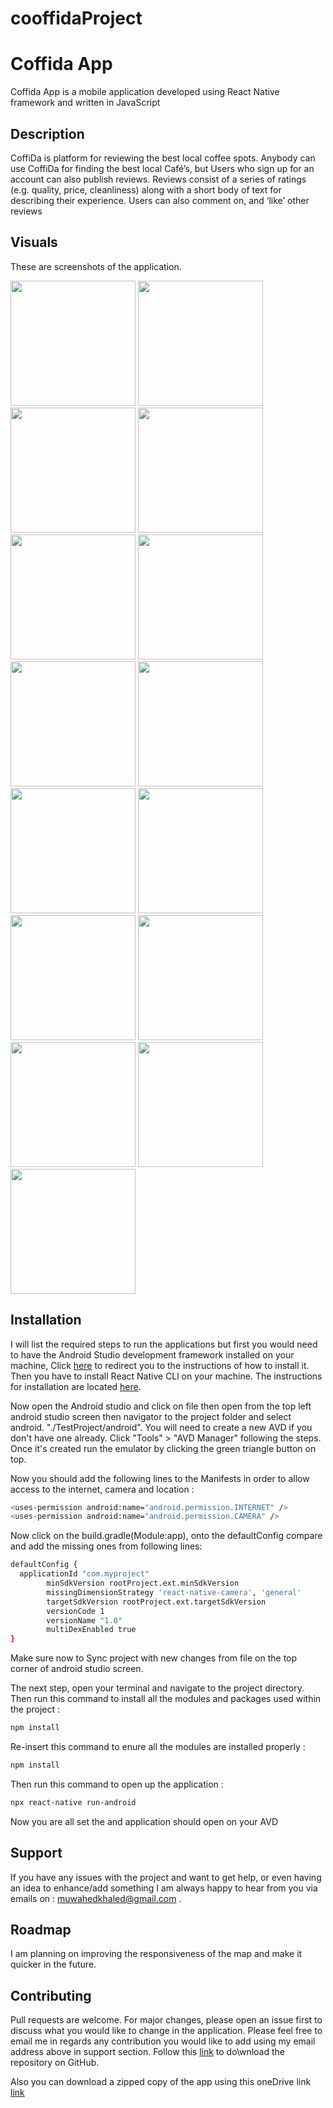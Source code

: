 # cooffidaProject
# Coffida App

Coffida App is a mobile application developed using React Native framework and written in JavaScript

## Description
CoffiDa is platform for reviewing the best local coffee spots. Anybody can use CoffiDa for finding the
best local Café’s, but Users who sign up for an account can also publish reviews. Reviews consist of a
series of ratings (e.g. quality, price, cleanliness) along with a short body of text for describing their
experience. Users can also comment on, and ‘like’ other reviews


## Visuals
These are screenshots of the application.

<img src = "storage/screenshots/signin.png" width = "200"> <img src = "storage/screenshots/signup.png" width = "200"> <img src ="storage/screenshots/home.png" width = "200"> <img src = "storage/screenshots/home1.png" width = "200"> <img src = "storage/screenshots/search.png" width = "200"> <img src = "storage/screenshots/search1.png" width = "200">
<img src ="storage/screenshots/userDetails.png" width = "200"> 
<img src = "storage/screenshots/likedReviews.png" width = "200"> <img src = "storage/screenshots/myReviews.png" width = "200">
<img src = "storage/screenshots/takeApicture.png" width = "200"> <img src = "storage/screenshots/deleteReview.png" width = "200">
<img src = "storage/screenshots/profanityFilter.png" width = "200"> <img src = "storage/screenshots/updateUserDetails.png" width = "200">
<img src = "storage/screenshots/locationInfo.png" width = "200"> <img src = "storage/screenshots/signOut.png" width = "200">


## Installation

I will list the required steps to run the applications but first you would need to have the Android Studio development framework installed on your machine, Click [here](https://developer.android.com/studio?gclid=CjwKCAiA1eKBBhBZEiwAX3gql6WzXB-DD7GJYW1h2SNNXFvYikXHxyf0_7z4DMIlTlomShlV_CClmBoCWCcQAvD_BwE&gclsrc=aw.ds) to redirect you to the instructions of how to install it. Then you have to install React Native CLl on your machine. The instructions for installation are located [here](https://reactnative.dev/docs/getting-started).

Now open the Android studio and click on file then open from the top left android studio screen then navigator to the project folder and select android. "./TestProject/android". You will need to create a new AVD if you don't have one already. Click "Tools" > "AVD Manager" following the steps. Once it's created run the emulator by clicking the green triangle button on top.

Now you should add the following lines to the Manifests in order to allow access to the internet, camera and location :
```bash
<uses-permission android:name="android.permission.INTERNET" />
<uses-permission android:name="android.permission.CAMERA" />

```

Now click on the build.gradle(Module:app), onto the defaultConfig compare and add the missing ones from following lines:
```bash
defaultConfig {
  applicationId "com.myproject"
        minSdkVersion rootProject.ext.minSdkVersion
        missingDimensionStrategy 'react-native-camera', 'general'
        targetSdkVersion rootProject.ext.targetSdkVersion
        versionCode 1
        versionName "1.0"
        multiDexEnabled true
}
```
Make sure now to Sync project with new changes from file on the top corner of android studio screen.

The next step, open your terminal and navigate to the project directory. Then run this command to install all the modules and packages used within the project :

```bash
npm install
```
Re-insert this command to enure all the modules are installed properly :
```bash
npm install
```
Then run this command to open up the application :
```bash
npx react-native run-android
```
Now you are all set the and application should open on your AVD 

## Support
If you have any issues with the project and want to get help, or even having an idea to enhance/add something I am always happy to hear from you via emails on : muwahedkhaled@gmail.com .

## Roadmap
I am planning on improving the responsiveness of the map and make it quicker in the future. 

## Contributing
Pull requests are welcome. For major changes, please open an issue first to discuss what you would like to change in the application. Please feel free to email me in regards any contribution you would like to add using my email address above in support section. Follow this [link](https://github.com/khaled-muwahed/cooffidaProject) to do\wnload the repository on GitHub. 

Also you can download a zipped copy of the app using this oneDrive link [link](https://stummuac-my.sharepoint.com/personal/17001788_stu_mmu_ac_uk/_layouts/15/onedrive.aspx?id=%2Fpersonal%2F17001788%5Fstu%5Fmmu%5Fac%5Fuk%2FDocuments%2FMuwahedkhaled%5F17001788%2Ezip&parent=%2Fpersonal%2F17001788%5Fstu%5Fmmu%5Fac%5Fuk%2FDocuments&originalPath=aHR0cHM6Ly9zdHVtbXVhYy1teS5zaGFyZXBvaW50LmNvbS86dTovZy9wZXJzb25hbC8xNzAwMTc4OF9zdHVfbW11X2FjX3VrL0VhOVJWZE9SelJ0SHNLdVhPSGh0QVI0QnRrUzktTG5OYjFGMzZfVmxiY0tKX1E_cnRpbWU9VkNRVFpaYmEyRWc)
